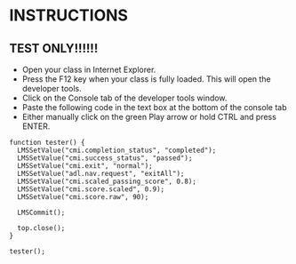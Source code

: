 <h1>INSTRUCTIONS</h1>

<h2>TEST ONLY!!!!!!</h2>

<ul>
<li>Open your class in Internet Explorer.</li>
<li>Press the F12 key when your class is fully loaded. This will open the developer tools.</li>
<li>Click on the Console tab of the developer tools window.</li>
<li>Paste the following code in the text box at the bottom of the console tab</li>
<li>Either manually click on the green Play arrow or hold CTRL and press ENTER.</li>
</ul>

<pre><code>function tester() {
  LMSSetValue("cmi.completion_status", "completed");
  LMSSetValue("cmi.success_status", "passed");
  LMSSetValue("cmi.exit", "normal");
  LMSSetValue("adl.nav.request", "exitAll");
  LMSSetValue("cmi.scaled_passing_score", 0.8);
  LMSSetValue("cmi.score.scaled", 0.9);
  LMSSetValue("cmi.score.raw", 90);

  LMSCommit();

  top.close();
}

tester();</code></pre>
